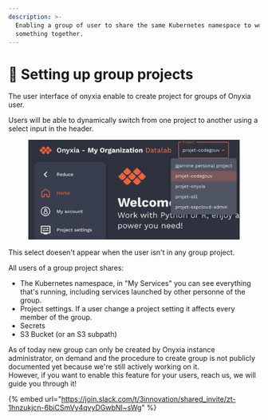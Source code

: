```yaml
---
description: >-
  Enabling a group of user to share the same Kubernetes namespace to work on
  something together.
---
```


# 👥 Setting up group projects

The user interface of onyxia enable to create project for groups of Onyxia user. &#x20;

Users will be able to dynamically switch from one project to another using a select input in the header.

<figure><img src="../.gitbook/assets/image (1).png" alt=""><figcaption></figcaption></figure>

This select doesen't appear when the user isn't in any group project. &#x20;

All users of a group project shares:

* The Kubernetes namespace, in "My Services" you can see everything that's running, including services launched by other personne of the group. &#x20;
* Project settings. If a user change a project setting it affects every member of the group.
* Secrets
* S3 Bucket (or an S3 subpath)

As of today new group can only be created by Onyxia instance administrator, on demand and the procedure to create group is not publicly documented yet because we're still actively working on it.  \
However, if you want to enable this feature for your users, reach us, we will guide you through it! &#x20;

{% embed url="https://join.slack.com/t/3innovation/shared_invite/zt-1hnzukjcn-6biCSmVy4qvyDGwbNI~sWg" %}
